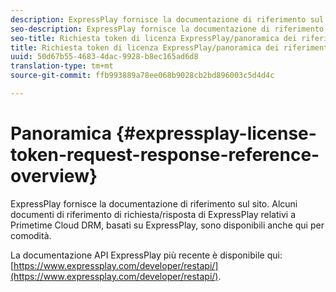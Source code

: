 ```yaml
---
description: ExpressPlay fornisce la documentazione di riferimento sul sito. Alcuni documenti di riferimento di richiesta/risposta di ExpressPlay relativi a Primetime Cloud DRM, basati su ExpressPlay, sono disponibili anche qui per comodità.
seo-description: ExpressPlay fornisce la documentazione di riferimento sul sito. Alcuni documenti di riferimento di richiesta/risposta di ExpressPlay relativi a Primetime Cloud DRM, basati su ExpressPlay, sono disponibili anche qui per comodità.
seo-title: Richiesta token di licenza ExpressPlay/panoramica dei riferimenti di risposta
title: Richiesta token di licenza ExpressPlay/panoramica dei riferimenti di risposta
uuid: 50d67b55-4683-4dac-9928-b8ec165ad6d8
translation-type: tm+mt
source-git-commit: ffb993889a78ee068b9028cb2bd896003c5d4d4c

---
```



# Panoramica {#expressplay-license-token-request-response-reference-overview}

ExpressPlay fornisce la documentazione di riferimento sul sito. Alcuni documenti di riferimento di richiesta/risposta di ExpressPlay relativi a Primetime Cloud DRM, basati su ExpressPlay, sono disponibili anche qui per comodità.

La documentazione API ExpressPlay più recente è disponibile qui: [https://www.expressplay.com/developer/restapi/](https://www.expressplay.com/developer/restapi/).